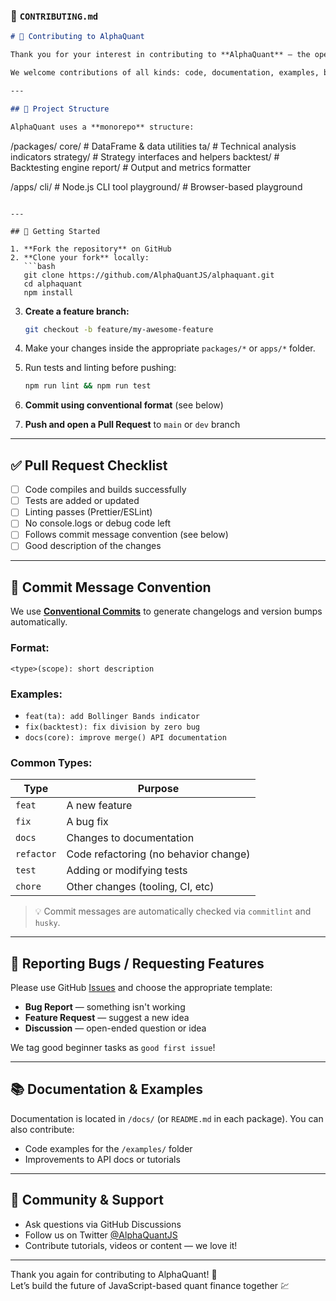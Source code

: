 ### 📄 `CONTRIBUTING.md`

```markdown
# 🤝 Contributing to AlphaQuant

Thank you for your interest in contributing to **AlphaQuant** — the open-source JavaScript framework for quantitative analysis and algorithmic trading.

We welcome contributions of all kinds: code, documentation, examples, bug reports, and suggestions.

---

## 🧰 Project Structure

AlphaQuant uses a **monorepo** structure:

```
/packages/
  core/       # DataFrame & data utilities
  ta/         # Technical analysis indicators
  strategy/   # Strategy interfaces and helpers
  backtest/   # Backtesting engine
  report/     # Output and metrics formatter

/apps/
  cli/        # Node.js CLI tool
  playground/ # Browser-based playground
```

---

## 🚀 Getting Started

1. **Fork the repository** on GitHub
2. **Clone your fork** locally:
   ```bash
   git clone https://github.com/AlphaQuantJS/alphaquant.git
   cd alphaquant
   npm install
   ```

3. **Create a feature branch:**
   ```bash
   git checkout -b feature/my-awesome-feature
   ```

4. Make your changes inside the appropriate `packages/*` or `apps/*` folder.

5. Run tests and linting before pushing:
   ```bash
   npm run lint && npm run test
   ```

6. **Commit using conventional format** (see below)

7. **Push and open a Pull Request** to `main` or `dev` branch

---

## ✅ Pull Request Checklist

- [ ] Code compiles and builds successfully
- [ ] Tests are added or updated
- [ ] Linting passes (Prettier/ESLint)
- [ ] No console.logs or debug code left
- [ ] Follows commit message convention (see below)
- [ ] Good description of the changes

---

## 🧾 Commit Message Convention

We use [**Conventional Commits**](https://www.conventionalcommits.org/) to generate changelogs and version bumps automatically.

### Format:
```
<type>(scope): short description
```

### Examples:
- `feat(ta): add Bollinger Bands indicator`
- `fix(backtest): fix division by zero bug`
- `docs(core): improve merge() API documentation`

### Common Types:
| Type     | Purpose                          |
|----------|----------------------------------|
| `feat`   | A new feature                    |
| `fix`    | A bug fix                        |
| `docs`   | Changes to documentation         |
| `refactor` | Code refactoring (no behavior change) |
| `test`   | Adding or modifying tests        |
| `chore`  | Other changes (tooling, CI, etc) |

> 💡 Commit messages are automatically checked via `commitlint` and `husky`.

---

## 🐞 Reporting Bugs / Requesting Features

Please use GitHub [Issues](https://github.com/alphaquant/alphaquant/issues) and choose the appropriate template:
- **Bug Report** — something isn't working
- **Feature Request** — suggest a new idea
- **Discussion** — open-ended question or idea

We tag good beginner tasks as `good first issue`!

---

## 📚 Documentation & Examples

Documentation is located in `/docs/` (or `README.md` in each package). You can also contribute:
- Code examples for the `/examples/` folder
- Improvements to API docs or tutorials

---

## 💬 Community & Support

- Ask questions via GitHub Discussions
- Follow us on Twitter [@AlphaQuantJS](https://twitter.com/AlphaQuantJS)
- Contribute tutorials, videos or content — we love it!

---

Thank you again for contributing to AlphaQuant! 🙏  
Let’s build the future of JavaScript-based quant finance together 💹
```



